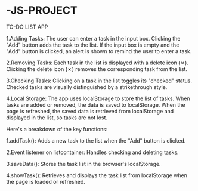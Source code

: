 # -JS-PROJECT

TO-DO LIST APP

1.Adding Tasks:
The user can enter a task in the input box.
Clicking the "Add" button adds the task to the list.
If the input box is empty and the "Add" button is clicked, an alert is shown to remind the user to enter a task.

2.Removing Tasks:
Each task in the list is displayed with a delete icon (✗).
Clicking the delete icon (✗) removes the corresponding task from the list.

3.Checking Tasks:
Clicking on a task in the list toggles its "checked" status.
Checked tasks are visually distinguished by a strikethrough style.

4.Local Storage:
The app uses localStorage to store the list of tasks.
When tasks are added or removed, the data is saved to localStorage.
When the page is refreshed, the saved data is retrieved from localStorage and displayed in the list, so tasks are not lost.

Here's a breakdown of the key functions:

1.addTask(): Adds a new task to the list when the "Add" button is clicked.

2.Event listener on listcontainer: Handles checking and deleting tasks.

3.saveData(): Stores the task list in the browser's localStorage.

4.showTask(): Retrieves and displays the task list from localStorage when the page is loaded or refreshed.

